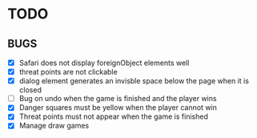 # TODO

## BUGS
- [x] Safari does not display foreignObject elements well 
- [x] threat points are not clickable
- [x] dialog element generates an invisble space below the page when it is closed
- [ ] Bug on undo when the game is finished and the player wins
- [x] Danger squares must be yellow when the player cannot win
- [x] Threat points must not appear when the game is finished
- [x] Manage draw games